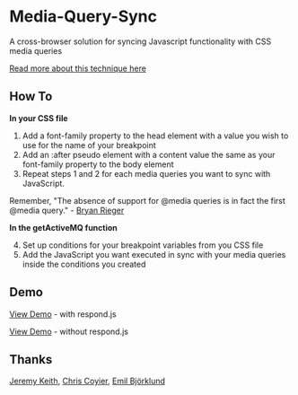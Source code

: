 # Media-Query-Sync

A cross-browser solution for syncing Javascript functionality with CSS media queries

[Read more about this technique here](http://goo.gl/ggnlJ)

## How To

**In your CSS file**

1. Add a font-family property to the head element with a value you wish to use for the name of your breakpoint
2. Add an :after pseudo element with a content value the same as your font-family property to the body element
3. Repeat steps 1 and 2 for each media queries you want to sync with JavaScript. 

Remember, "The absence of support for @media queries is in fact the first @media query." - [Bryan Rieger](http://www.slideshare.net/bryanrieger/rethinking-the-mobile-web-by-yiibu)

**In the getActiveMQ function**

4. Set up conditions for your breakpoint variables from you CSS file
5. Add the JavaScript you want executed in sync with your media queries inside the conditions you created


## Demo

[View Demo](http://brettjankord.com/projects/active-media-query/) - with respond.js

[View Demo](http://brettjankord.com/projects/active-media-query/amq-without-respond.html) - without respond.js


## Thanks

[Jeremy Keith](https://github.com/adactio), [Chris Coyier](https://github.com/chriscoyier), [Emil Björklund](https://github.com/emilbjorklund)